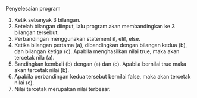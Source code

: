 Penyelesaian program
1. Ketik sebanyak 3  bilangan.
2. Setelah bilangan diinput, lalu program akan membandingkan ke 3 bilangan tersebut.
3. Perbandingan menggunakan statement if, elif, else.
4. Ketika bilangan pertama (a), dibandingkan dengan bilangan kedua (b), dan bilangan ketiga
   (c). Apabila menghasilkan nilai true, maka akan tercetak nila (a).
5. Bandingkan kembali (b) dengan (a) dan (c). Apabila bernilai true maka akan tercetak nilai (b).
6. Apabila perbandingan kedua tersebut bernilai false, maka akan tercetak nilai (c).
7. Nilai tercetak merupakan nilai terbesar.